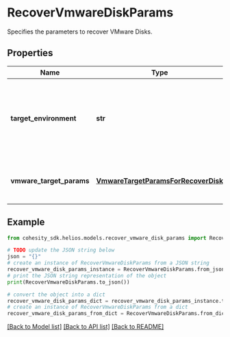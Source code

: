 # RecoverVmwareDiskParams

Specifies the parameters to recover VMware Disks.

## Properties

Name | Type | Description | Notes
------------ | ------------- | ------------- | -------------
**target_environment** | **str** | Specifies the environment of the recovery target. The corresponding params below must be filled out. | 
**vmware_target_params** | [**VmwareTargetParamsForRecoverDisk**](VmwareTargetParamsForRecoverDisk.md) | Specifies the params for recovering to a VMware target. | [optional] 

## Example

```python
from cohesity_sdk.helios.models.recover_vmware_disk_params import RecoverVmwareDiskParams

# TODO update the JSON string below
json = "{}"
# create an instance of RecoverVmwareDiskParams from a JSON string
recover_vmware_disk_params_instance = RecoverVmwareDiskParams.from_json(json)
# print the JSON string representation of the object
print(RecoverVmwareDiskParams.to_json())

# convert the object into a dict
recover_vmware_disk_params_dict = recover_vmware_disk_params_instance.to_dict()
# create an instance of RecoverVmwareDiskParams from a dict
recover_vmware_disk_params_from_dict = RecoverVmwareDiskParams.from_dict(recover_vmware_disk_params_dict)
```
[[Back to Model list]](../README.md#documentation-for-models) [[Back to API list]](../README.md#documentation-for-api-endpoints) [[Back to README]](../README.md)


